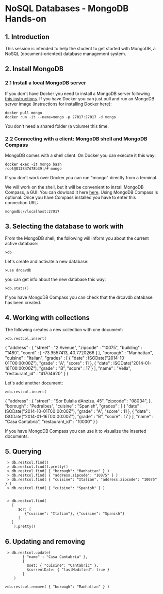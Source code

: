 # NoSQL Databases - MongoDB Hands-on

## 1.	Introduction

This session is intended to help the student to get started with MongoDB, a NoSQL (document-oriented) database management system.

## 2.	Install MongoDB

### 2.1 Install a local MongoDB server

If you don't have Docker you need to install a MongoDB server following [this instructions](https://docs.mongodb.com/manual/installation/). If you have Docker you can just pull and run an MongoDB server image (instructions for installing Docker [here](../docker.md)):

	docker pull mongo
	docker run -it --name=mongo -p 27017:27017 -d mongo

You don't need a shared folder (a volume) this time. 

### 2.2 Connecting with a client: MongoDB shell and MongoDB Compass

MongoDB comes with a shell client. On Docker you can execute it this way:

	docker exec -it mongo bash
	root@813847d78b39:/# mongo

If you don't work over Docker you can run "mongo" directly from a terminal.

We will work on the shell, but it will be convenient to install MongoDB Compass, a GUI. You can dowload it here [here](https://www.mongodb.com/download-center/compass). Using MongoDB Compass is optional. Once you have Compass installed you have to enter this connection URL:
	
	mongodb://localhost:27017

## 3. Selecting the database to work with

From the MongoDB shell, the following will inform you about the current active database:

	>db

Let's create and activate a new database:

 	>use drcavdb

you can get info about the new database this way:

	>db.stats()

If you have MongoDB Compass you can check that the drcavdb database has been created.

## 4. Working with collections

The following creates a new collection with one document:

	>db.restcol.insert(
   {
	      "address" : {
	         "street" : "2 Avenue",
	         "zipcode" : "10075",
	         "building" : "1480",
	         "coord" : [ -73.9557413, 40.7720266 ]
	      },
	      "borough" : "Manhattan",
	      "cuisine" : "Italian",
	      "grades" : [
	         {
	            "date" : ISODate("2014-10-01T00:00:00Z"),
	            "grade" : "A",
	            "score" : 11
	         },
	         {
	            "date" : ISODate("2014-01-16T00:00:00Z"),
	            "grade" : "B",
	            "score" : 17
	         }
	      ],
	      "name" : "Vella",
	      "restaurant_id" : "41704620"
	   }
	)

Let's add another document:

    >db.restcol.insert(
   {
      "address" : {
         "street" : "Sor Eulalia dAnzizu, 45",
         "zipcode" : "08034",
      },
      "borough" : "Pedralbes",
      "cuisine" : "Spanish",
      "grades" : [
         {
            "date" : ISODate("2014-10-01T00:00:00Z"),
            "grade" : "A",
            "score" : 11
         },
         {
            "date" : ISODate("2014-01-16T00:00:00Z"),
            "grade" : "B",
            "score" : 17
         }
      ],
      "name" : "Casa Cantabria",
      "restaurant_id" : "10000"
   }
)

If you have MongoDB Compass you can use it to visualize the inserted documents.

## 5. Querying

     > db.restcol.find()
     > db.restcol.find().pretty()
     > db.restcol.find( { "borough": "Manhattan" } )
     > db.restcol.find( { "address.zipcode": "10075" } )
     > db.restcol.find( { "cuisine": "Italian", "address.zipcode": "10075" } )
     > db.restcol.find( { "cuisine": "Spanish" } )


     > db.restcol.find(
	   {
	      $or: [
	         {"cuisine": "Italian"}, {"cuisine": "Spanish"}
	      ]
	   }
		).pretty()

## 6. Updating and removing

     > db.restcol.update(
		    { "name" : "Casa Cantabria" },
		    {
		      $set: { "cuisine": "Cantabric" },
		      $currentDate: { "lastModified": true }
		    }
		)
    
    >db.restcol.remove( { "borough": "Manhattan" } )



